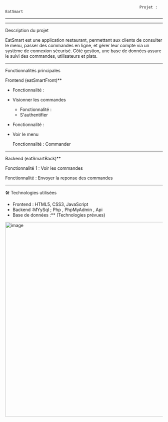                                                                Projet : EatSmart
---
---
Description du projet

EatSmart est une application  restaurant, permettant aux clients de consulter le menu, passer des commandes en ligne, et gérer leur compte via un système de connexion sécurisé. Côté gestion, une base de données assure le suivi des commandes, utilisateurs et plats.

---

 Fonctionnalités principales

Frontend (eatSmartFront)**

- Fonctionnalité  :
- Visionner les commandes
  
  - Fonctionnalité  :
  - S'authentifier

 - Fonctionnalité  :
 - Voir le menu

   Fonctionnalité :
   Commander
   
---

Backend (eatSmartBack)**

Fonctionnalité 1 : 
Voir les commandes 
  
Fonctionnalité : 
Envoyer la reponse des  commandes 

---


🛠️ Technologies utilisées

- Frontend : HTML5, CSS3, JavaScript 
- Backend :MYySql ; Php , PhpMyAdmin , Api 
- Base de données :** (Technologies prévues)


<img width="1072" height="620" alt="image" src="https://github.com/user-attachments/assets/553c52c9-33b7-40df-aaa7-cfd59c5054b1" />
